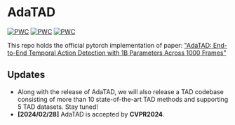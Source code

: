 # AdaTAD

[![PWC](https://img.shields.io/endpoint.svg?url=https://paperswithcode.com/badge/end-to-end-temporal-action-detection-with-1b/temporal-action-localization-on-thumos14)](https://paperswithcode.com/sota/temporal-action-localization-on-thumos14?p=end-to-end-temporal-action-detection-with-1b)
[![PWC](https://img.shields.io/endpoint.svg?url=https://paperswithcode.com/badge/end-to-end-temporal-action-detection-with-1b/temporal-action-localization-on-activitynet)](https://paperswithcode.com/sota/temporal-action-localization-on-activitynet?p=end-to-end-temporal-action-detection-with-1b)
[![PWC](https://img.shields.io/endpoint.svg?url=https://paperswithcode.com/badge/end-to-end-temporal-action-detection-with-1b/temporal-action-localization-on-epic-kitchens)](https://paperswithcode.com/sota/temporal-action-localization-on-epic-kitchens?p=end-to-end-temporal-action-detection-with-1b)


This repo holds the official pytorch implementation of paper: ["AdaTAD: End-to-End Temporal Action Detection with 1B Parameters Across 1000 Frames"](https://arxiv.org/abs/2311.17241)

## Updates
- Along with the release of AdaTAD, we will also release a TAD codebase consisting of more than 10 state-of-the-art TAD methods and supporting 5 TAD datasets. Stay tuned!
- **[2024/02/28]** AdaTAD is accepted by **CVPR2024**.
